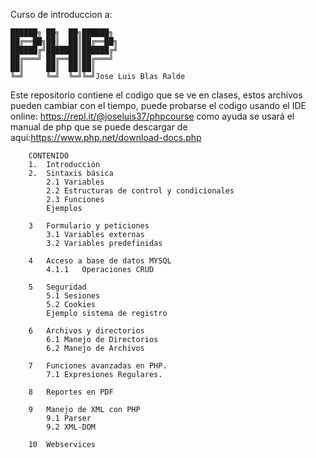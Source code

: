 Curso de introduccion a:

    ██████╗ ██╗  ██╗██████╗ 
    ██╔══██╗██║  ██║██╔══██╗
    ██████╔╝███████║██████╔╝
    ██╔═══╝ ██╔══██║██╔═══╝ 
    ██║     ██║  ██║██║     
    ╚═╝     ╚═╝  ╚═╝╚═╝Jose Luis Blas Ralde

Este repositorio contiene el codigo que se ve en clases,
estos archivos pueden cambiar con el tiempo, puede probarse 
el codigo usando el IDE online: https://repl.it/@joseluis37/phpcourse
como ayuda se usará el manual de php que se puede descargar de aqui:https://www.php.net/download-docs.php

        CONTENIDO
        1.	Introducción
        2.	Sintaxis básica
            2.1	Variables
            2.2	Estructuras de control y condicionales
            2.3	Funciones 
            Ejemplos

        3	Formulario y peticiones
            3.1	Variables externas
            3.2	Variables predefinidas

        4	Acceso a base de datos MYSQL
            4.1.1	Operaciones CRUD

        5	Seguridad
            5.1	Sesiones
            5.2	Cookies
            Ejemplo sistema de registro

        6	Archivos y directorios
            6.1	Manejo de Directorios
            6.2	Manejo de Archivos

        7	Funciones avanzadas en PHP.
            7.1	Expresiones Regulares. 

        8	Reportes en PDF

        9	Manejo de XML con PHP
            9.1	Parser
            9.2	XML-DOM

        10	Webservices
